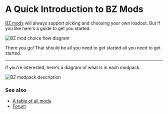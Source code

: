 # A Quick Introduction to BZ Mods

[BZ mods](https://forums.factorio.com/viewtopic.php?f=190&t=98515) will always support picking and choosing your own loadout. But if you like here's a guide to get you started.

![BZ mod choice flow diagram](https://lucid.app/publicSegments/view/b77ce2f0-1601-4003-ba3a-e12e999b6453/image.png)

There you go! That should be all you need to get started all you need to get started.

----

If you're interested, here's a diagram of what is in each modpack.

![BZ modpack description](https://lucid.app/publicSegments/view/f446214b-6609-48ba-986e-6f9b5db95603/image.png)


### See also
- [A table of all mods](https://brevven.github.io/bz/mods/all)
- [Forum](https://forums.factorio.com/viewtopic.php?f=190&t=98515)
